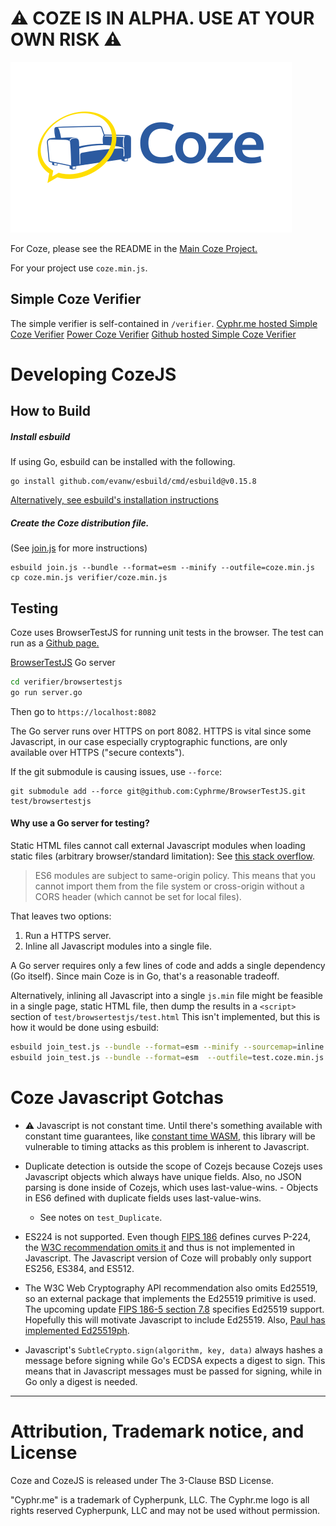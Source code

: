 # ⚠️ COZE IS IN ALPHA.  USE AT YOUR OWN RISK ⚠️

![Coze](test/coze_logo_zami_white_450x273.png)

For Coze, please see the README in the [Main Coze Project.](https://github.com/Cyphrme/Coze)

For your project use `coze.min.js`.


## Simple Coze Verifier
The simple verifier is self-contained in `/verifier`.
[Cyphr.me hosted Simple Coze Verifier](https://cyphr.me/coze_verifier_simple/coze.html)
[Power Coze Verifier](https://cyphr.me/coze_verifier)
[Github hosted Simple Coze Verifier](https://cyphrme.github.io/Cozejs/verifier/coze.html)


# Developing CozeJS
## How to Build
##### Install esbuild

If using Go, esbuild can be installed with the following.
```
go install github.com/evanw/esbuild/cmd/esbuild@v0.15.8
```
[Alternatively, see esbuild's installation instructions][1]

##### Create the Coze distribution file. 

(See [join.js](join.js) for more instructions)
```
esbuild join.js --bundle --format=esm --minify --outfile=coze.min.js
cp coze.min.js verifier/coze.min.js
```

## Testing
Coze uses BrowserTestJS for running unit tests in the browser. The test can run
as a [Github page.](https://cyphrme.github.io/Cozejs/verifier/browsertestjs/test.html)

<a href="https://github.com/Cyphrme/BrowserTestJS">BrowserTestJS</a> Go server

```sh
cd verifier/browsertestjs
go run server.go
```

Then go to `https://localhost:8082` 

The Go server runs over HTTPS on port 8082.  HTTPS is vital since some
Javascript, in our case especially cryptographic functions, are only available
over HTTPS ("secure contexts").  

If the git submodule is causing issues, use `--force`:

```
git submodule add --force git@github.com:Cyphrme/BrowserTestJS.git test/browsertestjs
```

#### Why use a Go server for testing?
Static HTML files cannot call external Javascript modules when loading static
files (arbitrary browser/standard limitation): See [this stack overflow](https://stackoverflow.com/questions/46992463/es6-module-support-in-chrome-62-chrome-canary-64-does-not-work-locally-cors-er?rq=1). 

> ES6 modules are subject to same-origin policy. This means that you cannot
import them from the file system or cross-origin without a CORS header (which
cannot be set for local files).

That leaves two options:

1. Run a HTTPS server.
2. Inline all Javascript modules into a single file.  

A Go server requires only a few lines of code and adds a single dependency (Go
itself).  Since main Coze is in Go, that's a reasonable tradeoff.


Alternatively, inlining all Javascript into a single `js.min` file might be
feasible in a single page, static HTML file, then dump the results in a
`<script>` section of `test/browsertestjs/test.html`  This isn't implemented,
but this is how it would be done using esbuild:

```sh
esbuild join_test.js --bundle --format=esm --minify --sourcemap=inline  --outfile=test.coze.min.js
esbuild join_test.js --bundle --format=esm  --outfile=test.coze.min.js
```

# Coze Javascript Gotchas
- ⚠️ Javascript is not constant time.  Until there's something available
	with constant time guarantees, like [constant time
	WASM](https://cseweb.ucsd.edu/~dstefan/pubs/renner:2018:ct-wasm.pdf), this
	library will be vulnerable to timing attacks as this problem is inherent to Javascript.
- Duplicate detection is outside the scope of Cozejs because Cozejs uses
	Javascript objects which always have unique fields.  Also, no JSON parsing is
	done inside of Cozejs, which uses last-value-wins. - Objects in ES6 defined
	with duplicate fields uses last-value-wins.  
	- See notes on `test_Duplicate`.

- ES224 is not supported.  Even though [FIPS
	186](https://nvlpubs.nist.gov/nistpubs/FIPS/NIST.FIPS.186-4.pdf) defines
	curves P-224, the [W3C recommendation omits
	it](https://www.w3.org/TR/WebCryptoAPI/#dfn-EcKeyGenParams) and thus is not
	implemented in Javascript.  The Javascript version of Coze will probably only
	support ES256, ES384, and ES512.  

- The W3C Web Cryptography API recommendation also omits Ed25519, so an external
	package that implements the Ed25519 primitive is used.  The upcoming update
	[FIPS 186-5 section 7.8](https://nvlpubs.nist.gov/nistpubs/FIPS/NIST.FIPS.186-5-draft.pdf)
	specifies Ed25519 support. Hopefully this will motivate Javascript to include
	Ed25519.  Also, [Paul has implemented Ed25519ph](
	https://github.com/paulmillr/noble-ed25519/issues/63).
 
- Javascript's `SubtleCrypto.sign(algorithm, key, data)` always hashes a message
	before signing while Go's ECDSA expects a digest to sign. This means that in
	Javascript messages must be passed for signing, while in Go only a digest is
	needed.




----------------------------------------------------------------------
# Attribution, Trademark notice, and License
Coze and CozeJS is released under The 3-Clause BSD License. 

"Cyphr.me" is a trademark of Cypherpunk, LLC. The Cyphr.me logo is all rights
reserved Cypherpunk, LLC and may not be used without permission.



[1]:https://esbuild.github.io/getting-started/#build-from-source